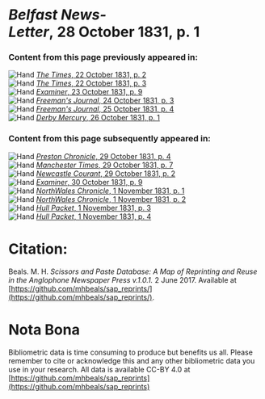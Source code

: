 # *Belfast News-Letter*, 28 October 1831, p. 1  
  
### Content from this page previously appeared in:  
![Hand](http://scissorsandpaste.net/wp-content/uploads/2017/06/smallhandpointer.png) [*The Times*, 22 October 1831, p. 2](https://mhbeals.github.io/sap_html/The-Times/The-Times-22-October-1831-p-2)  
![Hand](http://scissorsandpaste.net/wp-content/uploads/2017/06/smallhandpointer.png) [*The Times*, 22 October 1831, p. 3](https://mhbeals.github.io/sap_html/The-Times/The-Times-22-October-1831-p-3)  
![Hand](http://scissorsandpaste.net/wp-content/uploads/2017/06/smallhandpointer.png) [*Examiner*, 23 October 1831, p. 9](https://mhbeals.github.io/sap_html/Examiner/Examiner-23-October-1831-p-9)  
![Hand](http://scissorsandpaste.net/wp-content/uploads/2017/06/smallhandpointer.png) [*Freeman's Journal*, 24 October 1831, p. 3](https://mhbeals.github.io/sap_html/Freeman's-Journal/Freeman's-Journal-24-October-1831-p-3)  
![Hand](http://scissorsandpaste.net/wp-content/uploads/2017/06/smallhandpointer.png) [*Freeman's Journal*, 25 October 1831, p. 4](https://mhbeals.github.io/sap_html/Freeman's-Journal/Freeman's-Journal-25-October-1831-p-4)  
![Hand](http://scissorsandpaste.net/wp-content/uploads/2017/06/smallhandpointer.png) [*Derby Mercury*, 26 October 1831, p. 1](https://mhbeals.github.io/sap_html/Derby-Mercury/Derby-Mercury-26-October-1831-p-1)  
  
### Content from this page subsequently appeared in:  
![Hand](http://scissorsandpaste.net/wp-content/uploads/2017/06/smallhandpointer.png) [*Preston Chronicle*, 29 October 1831, p. 4](https://mhbeals.github.io/sap_html/Preston-Chronicle/Preston-Chronicle-29-October-1831-p-4)  
![Hand](http://scissorsandpaste.net/wp-content/uploads/2017/06/smallhandpointer.png) [*Manchester Times*, 29 October 1831, p. 7](https://mhbeals.github.io/sap_html/Manchester-Times/Manchester-Times-29-October-1831-p-7)  
![Hand](http://scissorsandpaste.net/wp-content/uploads/2017/06/smallhandpointer.png) [*Newcastle Courant*, 29 October 1831, p. 2](https://mhbeals.github.io/sap_html/Newcastle-Courant/Newcastle-Courant-29-October-1831-p-2)  
![Hand](http://scissorsandpaste.net/wp-content/uploads/2017/06/smallhandpointer.png) [*Examiner*, 30 October 1831, p. 9](https://mhbeals.github.io/sap_html/Examiner/Examiner-30-October-1831-p-9)  
![Hand](http://scissorsandpaste.net/wp-content/uploads/2017/06/smallhandpointer.png) [*NorthWales Chronicle*, 1 November 1831, p. 1](https://mhbeals.github.io/sap_html/NorthWales-Chronicle/NorthWales-Chronicle-1-November-1831-p-1)  
![Hand](http://scissorsandpaste.net/wp-content/uploads/2017/06/smallhandpointer.png) [*NorthWales Chronicle*, 1 November 1831, p. 2](https://mhbeals.github.io/sap_html/NorthWales-Chronicle/NorthWales-Chronicle-1-November-1831-p-2)  
![Hand](http://scissorsandpaste.net/wp-content/uploads/2017/06/smallhandpointer.png) [*Hull Packet*, 1 November 1831, p. 3](https://mhbeals.github.io/sap_html/Hull-Packet/Hull-Packet-1-November-1831-p-3)  
![Hand](http://scissorsandpaste.net/wp-content/uploads/2017/06/smallhandpointer.png) [*Hull Packet*, 1 November 1831, p. 4](https://mhbeals.github.io/sap_html/Hull-Packet/Hull-Packet-1-November-1831-p-4)  


# Citation: 

Beals. M. H. *Scissors and Paste Database: A Map of Reprinting and Reuse in the Anglophone Newspaper Press v.1.0.1.* 2 June 2017. Available at [https://github.com/mhbeals/sap_reprints/](https://github.com/mhbeals/sap_reprints/). 

# Nota Bona

Bibliometric data is time consuming to produce but benefits us all. Please remember to cite or acknowledge this and any other bibliometric data you use in your research. All data is available CC-BY 4.0 at [https://github.com/mhbeals/sap_reprints](https://github.com/mhbeals/sap_reprints)